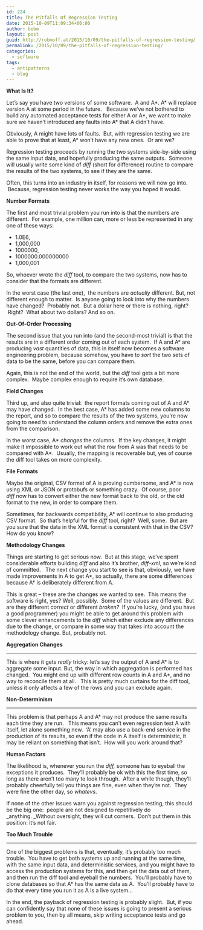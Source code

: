 ```yaml
---
id: 224
title: The Pitfalls Of Regression Testing
date: 2015-10-09T11:09:34+00:00
author: bobm
layout: post
guid: http://robmoff.at/2015/10/09/the-pitfalls-of-regression-testing/
permalink: /2015/10/09/the-pitfalls-of-regression-testing/
categories:
  - software
tags:
  - antipatterns
  - blog
---
```

**What Is It?**

Let’s say you have two versions of some software.  A and A\*. A\* will replace version A at some period in the future.   Because we’ve not bothered to build any automated acceptance tests for either A or A\*, we want to make sure we haven’t introduced any faults into A\* that A didn’t have.  

Obviously, A might have lots of faults.  But, with regression testing we are able to prove that at least, A* won’t have any new ones.  Or are we?

Regression testing proceeds by running the two systems side-by-side using the same input data, and hopefully producing the same outputs.  Someone will usually write some kind of _diff_ (short for difference) routine to compare the results of the two systems, to see if they are the same.  

Often, this turns into an industry in itself, for reasons we will now go into.  Because, regression testing never works the way you hoped it would.

**Number Formats**

The first and most trivial problem you run into is that the numbers are different.  For example, one million can, more or less be represented in any one of these ways:

  * 1.0E6,
  * 1,000,000
  * 1000000,
  * 1000000.000000000 
  * 1,000,001

So, whoever wrote the _diff_ tool, to compare the two systems, now has to consider that the formats are different.  

In the worst case (the last one),  the numbers are _actually_ different. But, not different enough to matter.  Is anyone going to look into why the numbers have changed?  Probably not.  But a dollar here or there is nothing, right?  Right?  What about two dollars? And so on.

**Out-Of-Order Processing**

The second issue that you run into (and the second-most trivial) is that the results are in a different order coming out of each system.  If A and A* are producing _vast_ quantities of data, this in itself now becomes a software engineering problem, because somehow, you have to _sort_ the two sets of data to be the same, before you can compare them.

Again, this is not the end of the world, but the _diff_ tool gets a bit more complex.  Maybe complex enough to require it’s own database.

**Field Changes**

Third up, and also quite trivial:  the report formats coming out of A and A\* may have changed.  In the best case, A\* has added some new columns to the report, and so to compare the results of the two systems, you’re now going to need to understand the column orders and remove the extra ones from the comparison.

In the worst case, A* _changes_ the columns.  If the key changes, it might make it impossible to work out what the row from A was that needs to be compared with A*.  Usually, the mapping is recoverable but, yes of course the diff tool takes on more complexity.

**File Formats**

Maybe the original, CSV format of A is proving cumbersome, and A* is now using XML or JSON or protobufs or something crazy.  Of course, poor _diff_ now has to convert either the new format back to the old, or the old format to the new, in order to compare them.  

Sometimes, for backwards compatibility, A* will continue to also producing CSV format.  So that’s helpful for the _diff_ tool, right?  Well, some.  But are you sure that the data in the XML format is consistent with that in the CSV?   How do you know?

**Methodology Changes**

Things are starting to get serious now.  But at this stage, we’ve spent considerable efforts building _diff_ and also it’s brother, _diff-xml_, so we’re kind of committed.   The next change you start to see is that, obviously, we have made improvements in A to get A\*, so actually, there are some differences because A\* is deliberately different from A.  

This is great &#8211; these are the changes we wanted to see.  This means the software is right, yes? Well, possibly.  Some of the values are different.  But are they different _correct_ or different _broken?_  If you’re lucky, (and you have a good programmer) you might be able to get around this problem with some clever enhancements to the _diff_ which either exclude any differences due to the change, or compare in some way that takes into account the methodology change. But, probably not.  

**Aggregation Changes**
  
****
  
This is where it gets _really_ tricky: let’s say the output of A and A\* is to aggregate some input. But, the way in which aggregation is performed has changed.  You might end up with different row counts in A and A\*, and no way to reconcile them at all.   This is pretty much curtains for the diff tool, unless it only affects a few of the rows and you can exclude again.

**Non-Determinism**
  
****
  
This problem is that perhaps A and A* may not produce the same results each time they are run.   This means you can’t even regression test A with itself, let alone something new.  ‘A&#8217; may also use a back-end service in the production of its results, so even if the code in A itself is deterministic, it may be reliant on something that isn’t.  How will you work around that?

**Human Factors**

The likelihood is, whenever you run the _diff,_ someone has to eyeball the exceptions it produces.  They’ll probably be ok with this the first time, so long as there aren’t too many to look through.  After a while though, they’ll probably cheerfully tell you things are fine, even when they’re not.  They were fine the other day, so _whatevs_.  

If none of the other issues warn you against regression testing, this should be the big one:  people are not designed to repetitively do _anything. _Without oversight, they will cut corners.  Don’t put them in this position: it’s not fair.

**Too Much Trouble**
  
****
  
One of the biggest problems is that, eventually, it’s probably too much trouble.  You have to get both systems up and running at the same time, with the same input data, and deterministic services, and you might have to access the production systems for this, and then get the data out of them, and then run the diff tool and eyeball the numbers.  You’ll probably have to clone databases so that A* has the same data as A.  You’ll probably have to do that every time you run it as A is a live system&#8230;

In the end, the payback of regression testing is probably slight.  But, if you can confidently say that none of these issues is going to present a serious problem to you, then by all means, skip writing acceptance tests and go ahead.
